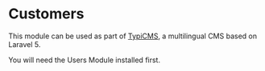 # Customers

This module can be used as part of [TypiCMS](https://github.com/TypiCMS/Base), a multilingual CMS based on Laravel 5.  

You will need the Users Module installed first.